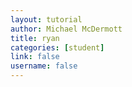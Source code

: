 ```yaml
---
layout: tutorial
author: Michael McDermott
title: ryan
categories: [student]
link: false
username: false
---
```

